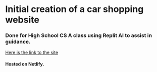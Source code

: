 # Initial creation of a car shopping website
### Done for High School CS A class using Replit AI to assist in guidance.

[Here is the link to the site](https://404carpedia.netlify.app/)
#### Hosted on Netlify.
